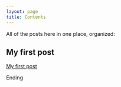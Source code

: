 ```yaml
---
layout: page
title: Contents
---
```

All of the posts here in one place, organized: 

## My first post

[My first post](./_posts/2021-03-02-How-I-created-a-blogsite-easily.md)

Ending
